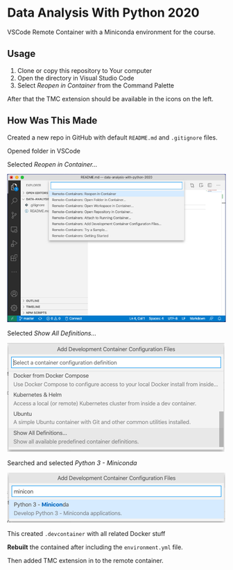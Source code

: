 # Data Analysis With Python 2020

VSCode Remote Container with a Miniconda environment for the course.

## Usage

 1. Clone or copy this repository to Your computer
 2. Open the directory in Visual Studio Code
 3. Select _Reopen in Container_ from the Command Palette

After that the TMC extension should be available in the icons on the left.

## How Was This Made

Created a new repo in GitHub with default `README.md` and `.gitignore` files.

Opened folder in VSCode

Selected _Reopen in Container..._

![Reopen in Container](docs/img/reopen.png)

Selected _Show All Definitions..._

![Show All Definitions](docs/img/show-all.png)

Searched and selected _Python 3 - Miniconda_

![Python 3 - Miniconda](docs/img/miniconda.png)

This created `.devcontainer` with all related Docker stuff

**Rebuilt** the contained after including the `environment.yml` file.

Then added TMC extension in to the remote container.

